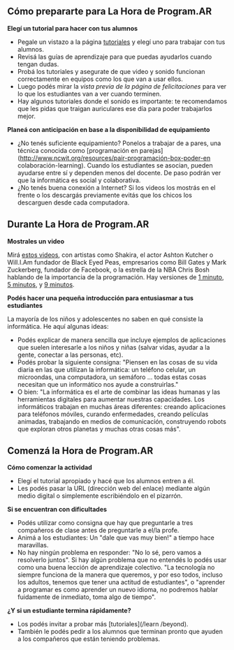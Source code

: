 ## Cómo prepararte para La Hora de Program.AR

**Elegí un tutorial para hacer con tus alumnos** 

- Pegale un vistazo a la página [tutoriales](/learn) y elegí uno para trabajar con tus alumnos. 
- Revisá las guías de aprendizaje para que puedas ayudarlos cuando tengan dudas.
- Probá los tutoriales y asegurate de que video y sonido funcionan correctamente en equipos como los que van a usar ellos.
- Luego podés mirar la *vista previa de la página de felicitaciones* para ver lo que los estudiantes van a ver cuando terminen. 
- Hay algunos tutoriales donde el sonido es importante: te recomendamos que les pidas que traigan auriculares ese día para poder trabajarlos mejor. 

**Planeá con anticipación en base a la disponibilidad de equipamiento** 

- ¿No tenés suficiente equipamiento? Ponelos a trabajar de a pares, una técnica conocida como [programación en parejas](http://www.ncwit.org/resources/pair-programación-box-poder-en colaboración-learning). Cuando los estudiantes se asocian, pueden ayudarse entre sí y dependen menos del docente. De paso podrán ver que la informática es social y colaborativa. 
- ¿No tenés buena conexión a Internet? Si los videos los mostrás en el frente o los descargás previamente evitás que los chicos los descarguen desde cada computadora. 

## Durante La Hora de Program.AR

**Mostrales un video** 

Mirá [estos videos](http://youtube.com/codeorg), con artistas como Shakira, el actor Ashton Kutcher o Will.I.Am fundador de Black Eyed Peas, empresarios como Bill Gates y Mark Zuckerberg, fundador de Facebook, o la estrella de la NBA Chris Bosh hablando de la importancia de la programación. Hay versiones de [1 minuto](https://www.youtube.com/watch?v=qYZF6oIZtfc), [5 minutos](https://www.youtube.com/watch?v=nKIu9yen5nc), y [9 minutos](https://www.youtube.com/watch?v=dU1xS07N-FA).

**Podés hacer una pequeña introducción para entusiasmar a tus estudiantes** 

La mayoría de los niños y adolescentes no saben en qué consiste la informática. He aquí algunas ideas: 

- Podés explicar de manera sencilla que incluye ejemplos de aplicaciones que suelen interesarle a los niños y niñas (salvar vidas, ayudar a la gente, conectar a las personas, etc). 
- Podés probar la siguiente consigna: "Piensen en las cosas de su vida diaria en las que utilizan la informática: un teléfono celular, un microondas, una computadora, un semáforo ... todas estas cosas necesitan que un informático nos ayude a construirlas." 
- O bien: "La informática es el arte de combinar las ideas humanas y las herramientas digitales para aumentar nuestras capacidades. Los informáticos trabajan en muchas áreas diferentes: creando aplicaciones para teléfonos móviles, curando enfermedades, creando películas animadas, trabajando en medios de comunicación, construyendo robots que exploran otros planetas y muchas otras cosas más". 

## Comenzá la Hora de Program.AR

**Cómo comenzar la actividad** 

- Elegí el tutorial apropiado y hacé que los alumnos entren a él. 
- Les podés pasar la URL (dirección web del enlace) mediante algún medio digital o simplemente escribiéndolo en el pizarrón. 

**Si se encuentran con dificultades** 

- Podés utilizar como consigna que hay que preguntarle a tres compañeros de clase antes de preguntarle a el/la profe. 
- Animá a los estudiantes: Un "dale que vas muy bien!" a tiempo hace maravillas.
- No hay ningún problema en responder: "No lo sé, pero vamos a resolverlo juntos". Si hay algún problema que no entendés lo podés usar como una buena lección de aprendizaje colectivo. "La tecnología no siempre funciona de la manera que queremos, y por eso todos, incluso los adultos, tenemos que tener una actitud de estudiantes", o "aprender a programar es como aprender un nuevo idioma, no podremos hablar fuidamente de inmediato, toma algo de tiempo". 
 

**¿Y si un estudiante termina rápidamente?** 

- Los podés invitar a probar más [tutoriales](/learn /beyond).
- También le podés pedir a los alumnos que terminan pronto que ayuden a los compañeros que están teniendo problemas.
